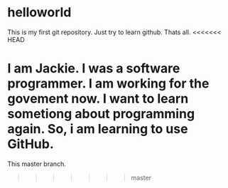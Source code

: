 # helloworld
This is my first git repository. Just try to learn github. Thats all.
<<<<<<< HEAD

I am Jackie.
I was a software programmer. I am working for the govement now. 
I want to learn sometiong about programming again.
So, i am learning to use GitHub.
=======
This master branch.
>>>>>>> master
